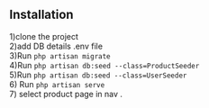 ## Installation

1)clone the project <br>
2)add DB details .env file <br>
3)Run  `php artisan migrate`  <br>
4)Run `php artisan db:seed --class=ProductSeeder` <br>
5)Run `php artisan db:seed --class=UserSeeder` <br>
6) Run `php artisan serve` <br>
7) select product page in nav . <br>





